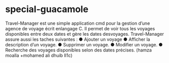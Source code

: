 # special-guacamole
Travel-Manager est une simple application cmd pour la gestion d’une agence de voyage écrit enlangage C. Il permet de voir tous les voyages disponibles entre deux dates et gère les dates desvoyages.
Travel-Manager assure aussi les taches suivantes :
● Ajouter un voyage
● Afficher la description d’un voyage.
● Supprimer un voyage.
● Modifier un voyage.
● Recherche des voyages disponibles selon des dates précises.
(hamza moalla +mohamed ali dhuib II1c)

